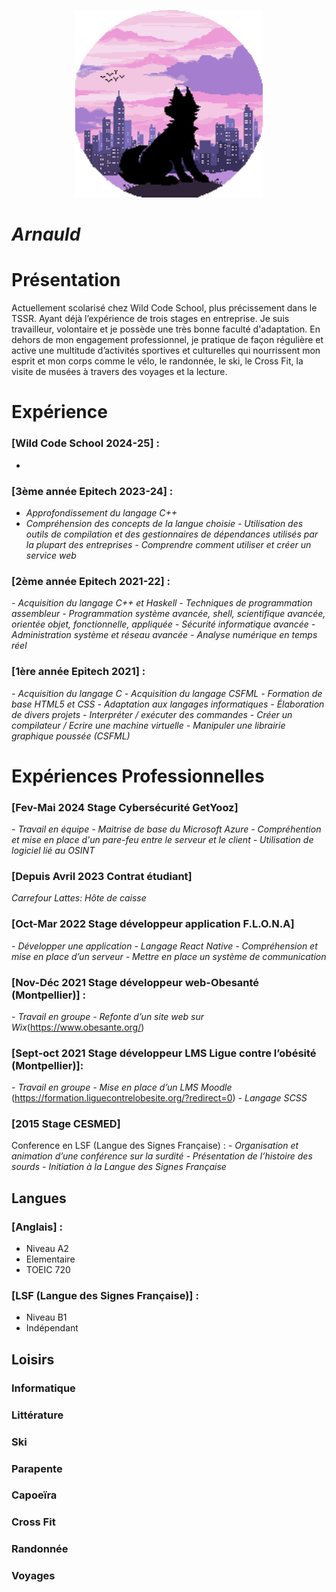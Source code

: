 <p align="center">
  <img width="300" height="300" src="https://github.com/Arno34990/Apprendre-le-Markdown/blob/main/profil.png">
</p>

# _Arnauld_

# Présentation

Actuellement scolarisé chez Wild Code School, plus précissement dans le TSSR.
Ayant déjà l’expérience de trois stages en entreprise.
Je suis travailleur, volontaire et je possède une très bonne faculté d'adaptation.
En dehors de mon engagement professionnel, je pratique de façon régulière et
active une multitude d’activités sportives et culturelles qui nourrissent mon
esprit et mon corps comme le vélo, le randonnée, le ski, le Cross Fit, la visite de
musées à travers des voyages et la lecture.

# Expérience

### [Wild Code School 2024-25] :
 - 
### [3ème année Epitech 2023-24] :
 -  _Approfondissement du langage C++_
 - _Compréhension des concepts de la langue choisie_
 _- Utilisation des outils de compilation et des gestionnaires de dépendances utilisés par la plupart des entreprises_
 _- Comprendre comment utiliser et créer un service web_
### [2ème année Epitech 2021-22] :
 _- Acquisition du langage C++ et Haskell_
 _- Techniques de programmation assembleur_
 _- Programmation système avancée, shell, scientifique avancée, orientée objet, fonctionnelle, appliquée_
 _- Sécurité informatique avancée_
 _- Administration système et réseau avancée_
 _- Analyse numérique en temps réel_
### [1ère année Epitech 2021] :
 _- Acquisition du langage C_
 _- Acquisition du langage CSFML_
 _- Formation de base HTML5 et CSS_
 _- Adaptation aux langages informatiques_
 _- Élaboration de divers projets_
 _- Interpréter / exécuter des commandes_
 _- Créer un compilateur / Ecrire une machine virtuelle_
 _- Manipuler une librairie graphique poussée (CSFML)_

# Expériences Professionnelles


### [Fev-Mai 2024 Stage Cybersécurité GetYooz]
 _- Travail en équipe_
 _- Maitrise de base du Microsoft Azure_
 _- Compréhention et mise en place d'un pare-feu entre le serveur et le client_
 _- Utilisation de logiciel lié au OSINT_
### [Depuis Avril 2023 Contrat étudiant]
 _Carrefour Lattes: Hôte de caisse_
### [Oct-Mar 2022 Stage développeur application F.L.O.N.A]
 _- Développer une application_
 _- Langage React Native_
 _- Compréhension et mise en place d’un serveur_
 _- Mettre en place un système de communication_
### [Nov-Déc 2021 Stage développeur web-Obesanté (Montpellier)] :
 _- Travail en groupe_
 _- Refonte d’un site web sur Wix_(https://www.obesante.org/)
### [Sept-oct 2021 Stage développeur LMS Ligue contre l’obésité (Montpellier)]:
 _- Travail en groupe_
 _- Mise en place d’un LMS Moodle_
 (https://formation.liguecontrelobesite.org/?redirect=0)
 _- Langage SCSS_
### [2015 Stage CESMED]
 Conference en LSF (Langue des Signes Française) :
 _- Organisation et animation d’une conférence sur la surdité_
 _- Présentation de l’histoire des sourds_
 _- Initiation à la Langue des Signes Française_

## Langues

### [Anglais] :
 - Niveau A2
 - Elementaire
 - TOEIC 720
### [LSF (Langue des Signes Française)] : 
 - Niveau B1
 - Indépendant

## Loisirs

### Informatique
### Littérature
### Ski
### Parapente
### Capoeïra
### Cross Fit
### Randonnée
### Voyages
